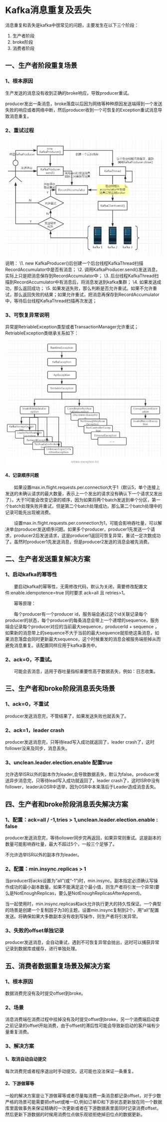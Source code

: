 # Kafka消息重复及丢失

消息重复和丢失是kafka中很常见的问题，主要发生在以下三个阶段：

1. 生产者阶段
2. broke阶段
3. 消费者阶段

## 一、生产者阶段重复场景



### 1、根本原因

生产发送的消息没有收到正确的broke响应，导致producer重试。

producer发出一条消息，broke落盘以后因为网络等种种原因发送端得到一个发送失败的响应或者网络中断，然后producer收到一个可恢复的Exception重试消息导致消息重复。 



### 2、重试过程

![kafka消息重试过程](../assets/kafka消息重试过程.png)

说明：
\1. new KafkaProducer()后创建一个后台线程KafkaThread扫描RecordAccumulator中是否有消息；
\2. 调用KafkaProducer.send()发送消息，实际上只是把消息保存到RecordAccumulator中；
\3. 后台线程KafkaThread扫描到RecordAccumulator中有消息后，将消息发送到kafka集群；
\4. 如果发送成功，那么返回成功；
\5. 如果发送失败，那么判断是否允许重试。如果不允许重试，那么返回失败的结果；如果允许重试，把消息再保存到RecordAccumulator中，等待后台线程KafkaThread扫描再次发送；



### 3、可恢复异常说明

异常是RetriableException类型或者TransactionManager允许重试；RetriableException类继承关系如下：

![kafka异常继承](../assets/kafka异常继承.png)

#### 4、记录顺序问题

　　如果设置max.in.flight.requests.per.connection大于1（默认5，单个连接上发送的未确认请求的最大数量，表示上一个发出的请求没有确认下一个请求又发出了）。大于1可能会改变记录的顺序，因为如果将两个batch发送到单个分区，第一个batch处理失败并重试，但是第二个batch处理成功，那么第二个batch处理中的记录可能先出现被消费。

　　设置max.in.flight.requests.per.connection为1，可能会影响吞吐量，可以解决单台producer发送顺序问题。如果多个producer，producer1先发送一个请求，producer2后发送请求，这是producer1返回可恢复异常，重试一定次数成功了。虽然时producer1先发送消息，但是producer2发送的消息会被先消费。

## 二、生产者发送重复解决方案



### 1、启动kafka的幂等性

　　要启动kafka的幂等性，无需修改代码，默认为关闭，需要修改配置文件:enable.idempotence=true 同时要求 ack=all 且 retries>1。

　　幂等原理：

　　每个producer有一个producer id，服务端会通过这个id关联记录每个producer的状态，每个producer的每条消息会带上一个递增的sequence，服务端会记录每个producer对应的当前最大sequence，producerId + sequence ，如果新的消息带上的sequence不大于当前的最大sequence就拒绝这条消息，如果消息落盘会同时更新最大sequence，这个时候重发的消息会被服务端拒掉从而避免消息重复。该配置同样应用于kafka事务中。



### 2、ack=0，不重试。

　　可能会丢消息，适用于吞吐量指标重要性高于数据丢失，例如：日志收集。

## 三、生产者和broke阶段消息丢失场景



### 1、ack=0，不重试

producer发送消息完，不管结果了，如果发送失败也就丢失了。



### 2、ack=1，leader crash

producer发送消息完，只等待lead写入成功就返回了，leader crash了，这时follower没来及同步，消息丢失。



### 3、unclean.leader.election.enable 配置true

允许选举ISR以外的副本作为leader,会导致数据丢失，默认为false。producer发送异步消息完，只等待lead写入成功就返回了，leader crash了，这时ISR中没有follower，leader从OSR中选举，因为OSR中本来落后于Leader造成消息丢失。

## 四、生产者和broke阶段消息丢失解决方案



### 1、配置：ack=all / -1,tries > 1,unclean.leader.election.enable : false

producer发送消息完，等待ollower同步完再返回，如果异常则重试。这是副本的数量可能影响吞吐量，最大不超过5个，一般三个足够了。

不允许选举ISR以外的副本作为leader。



### 2、配置：min.insync.replicas > 1

当producer将acks设置为“all”(或“-1”)时，min.insync。副本指定必须确认写操作成功的最小副本数量。如果不能满足这个最小值，则生产者将引发一个异常(要么是NotEnoughReplicas，要么是NotEnoughReplicasAfterAppend)。

当一起使用时，min.insync.replicas和ack允许执行更大的持久性保证。一个典型的场景是创建一个复制因子为3的主题，设置min.insync复制到2个，用“all”配置发送。将确保如果大多数副本没有收到写操作，则生产者将引发异常。



### 3、失败的offset单独记录

producer发送消息，会自动重试，遇到不可恢复异常会抛出，这时可以捕获异常记录到数据库或缓存，进行单独处理。

## 五、消费者数据重复场景及解决方案



### 1、根本原因

数据消费完没有及时提交offset到broke。



### 2、场景

消息消费端在消费过程中挂掉没有及时提交offset到broke，另一个消费端启动拿之前记录的offset开始消费，由于offset的滞后性可能会导致新启动的客户端有少量重复消费。



### 3、解决方案

#### 1、取消自动自动提交

每次消费完或者程序退出时手动提交。这可能也没法保证一条重复。

#### 2、下游做幂等

一般的解决方案是让下游做幂等或者尽量每消费一条消息都记录offset，对于少数严格的场景可能需要把offset或唯一ID,例如订单ID和下游状态更新放在同一个数据库里面做事务来保证精确的一次更新或者在下游数据表里面同时记录消费offset，然后更新下游数据的时候用消费位点做乐观锁拒绝掉旧位点的数据更新。